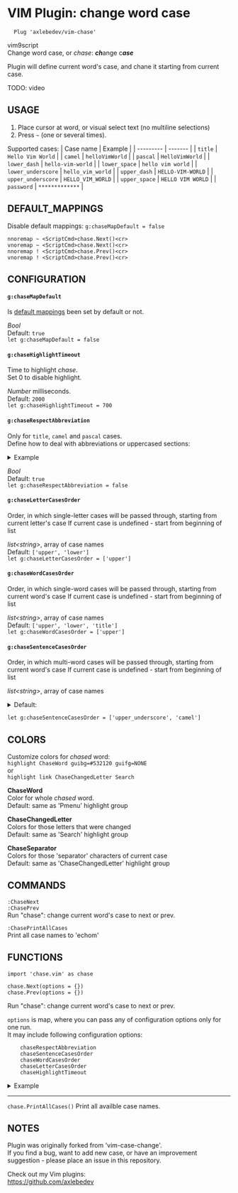 # VIM Plugin: change word case
```
  Plug 'axlebedev/vim-chase'
```
vim9script  
Change word case, or *chase*: ***ch***ange c***ase***  

Plugin will define current word's case, and chane it starting from current case.

TODO: video

## USAGE
1. Place cursor at word, or visual select text (no multiline selections)
2. Press `~` (one or several times).  

Supported cases:
| Case name | Example |
| --------- | ------- |
| `title` | `Hello Vim World` |
| `camel` | `helloVimWorld` |
| `pascal` | `HelloVimWorld` |
| `lower_dash` | `hello-vim-world` |
| `lower_space` | `hello vim world` |
| `lower_underscore` | `hello_vim_world` |
| `upper_dash` | `HELLO-VIM-WORLD` |
| `upper_underscore` | `HELLO_VIM_WORLD` |
| `upper_space` | `HELLO VIM WORLD` |
| `password` | `*************` |

## DEFAULT_MAPPINGS
Disable default mappings: `g:chaseMapDefault = false`
```
nnoremap ~ <ScriptCmd>chase.Next()<cr>
vnoremap ~ <ScriptCmd>chase.Next()<cr>
nnoremap ! <ScriptCmd>chase.Prev()<cr>
vnoremap ! <ScriptCmd>chase.Prev()<cr>
```

## CONFIGURATION
#### `g:chaseMapDefault`
Is [default mappings](https://github.com/axlebedev/vim-chase/tree/master#default_mappings) been set by default or not.  

*Bool*  
Default: `true`  
`let g:chaseMapDefault = false`

#### `g:chaseHighlightTimeout`
Time to highlight _chase_.  
Set 0 to disable highlight.  

*Number* milliseconds.  
Default: `2000`  
`let g:chaseHighlightTimeout = 700`

#### `g:chaseRespectAbbreviation`
Only for `title`, `camel` and `pascal` cases.  
Define how to deal with abbreviations or uppercased sections:  
<details>
<summary>Example</summary>
Example:  
`g:chaseRespectAbbreviation = true`:  
`'sendSMSMessage' => 'SendSMSMessage' => 'Send SMS Message'`  
`g:chaseRespectAbbreviation = false`:  
`'sendSMSMessage' => 'sendSmsMessage' => 'Send Sms Message'`  
</details>

*Bool*  
Default: `true`  
`let g:chaseRespectAbbreviation = false`

#### `g:chaseLetterCasesOrder`
Order, in which single-letter cases will be passed through, starting from current letter's case
If current case is undefined - start from beginning of list

*list\<string\>*, array of case names  
Default: `['upper', 'lower']`  
`let g:chaseLetterCasesOrder = ['upper']`

#### `g:chaseWordCasesOrder`
Order, in which single-word cases will be passed through, starting from current word's case
If current case is undefined - start from beginning of list

*list\<string\>*, array of case names  
Default: `['upper', 'lower', 'title']`  
`let g:chaseWordCasesOrder = ['upper']`

#### `g:chaseSentenceCasesOrder`
Order, in which multi-word cases will be passed through, starting from current word's case
If current case is undefined - start from beginning of list

*list\<string\>*, array of case names  
<details>
<summary>Default:</summary>
<pre>
<code>
[
    'camel',
    'pascal',
    'lower_space',
    'lower_dash',
    'lower_underscore',
    'upper_underscore',
    'upper_dash',
    'upper_space',
    'title',
]
</code>
</pre>
</details>

`let g:chaseSentenceCasesOrder = ['upper_underscore', 'camel']`

## COLORS
Customize colors for *chased* word:  
`highlight ChaseWord guibg=#532120 guifg=NONE`  
or  
`highlight link ChaseChangedLetter Search`

**ChaseWord**  
Color for whole *chased* word.  
Default: same as 'Pmenu' highlight group

**ChaseChangedLetter**  
Colors for those letters that were changed  
Default: same as 'Search' highlight group

**ChaseSeparator**  
Colors for those 'separator' characters of current case  
Default: same as 'ChaseChangedLetter' highlight group

## COMMANDS
`:ChaseNext`  
`:ChasePrev`  
Run "chase": change current word's case to next or prev.

`:ChasePrintAllCases`  
Print all case names to 'echom'

## FUNCTIONS
```
import 'chase.vim' as chase

chase.Next(options = {})  
chase.Prev(options = {})  
```

Run "chase": change current word's case to next or prev.

`options` is map, where you can pass any of configuration options only for one run.  
It may include following configuration options:
```
    chaseRespectAbbreviation
    chaseSentenceCasesOrder
    chaseWordCasesOrder
    chaseLetterCasesOrder
    chaseHighlightTimeout
```

<details>
<summary>Example</summary>

<code>chase.Next()</code> - simple run, without any customizations. Use global options<br/>  

<code>chase.Next({chaseRespectAbbreviation: false})</code> - simple run, but all abbreviations will be <i>chased</i> as usual word<br/>  

<code>chase.Next({chaseWordCasesOrder: ['upper'], chaseSentenceCasesOrder: ['upper_underscore']})</code> - replace any variable with CONSTANT_CASE<br/>
</details>

---

`chase.PrintAllCases()`
Print all availble case names.

## NOTES
Plugin was originally forked from 'vim-case-change'.  
If you find a bug, want to add new case, or have an improvement suggestion -
please place an issue in this repository.

Check out my Vim plugins:   
https://github.com/axlebedev  
